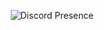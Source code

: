 <a>
  <p href="https://discord.com/users/773212482835710032" align="center">
     <img src="https://lanyard.cnrad.dev/api/773212482835710032" align="middle" alt="Discord Presence">
  </p>
</a>
